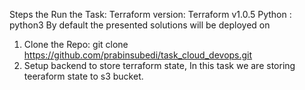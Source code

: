 Steps the Run the Task:
Terraform version: Terraform v1.0.5 
Python : python3
By default the presented solutions will be deployed on 
1. Clone the Repo:
git clone https://github.com/prabinsubedi/task_cloud_devops.git
2. Setup backend to store terraform state, In this task we are storing teeraform state to s3 bucket. 
